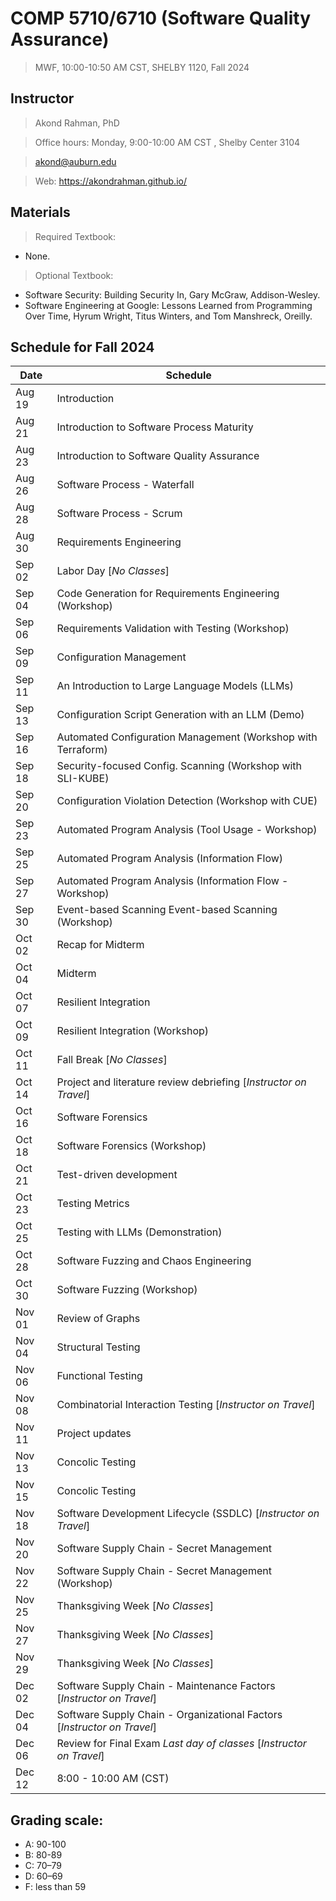 # COMP 5710/6710 (Software Quality Assurance)
> MWF, 10:00-10:50 AM CST, SHELBY 1120, Fall 2024

## Instructor 

> Akond Rahman, PhD 

> Office hours: Monday, 9:00-10:00 AM CST , Shelby Center 3104 

> akond@auburn.edu 

> Web: https://akondrahman.github.io/ 




## Materials 

> Required Textbook: 
- None. 

> Optional Textbook:  
- Software Security: Building Security In, Gary McGraw, Addison-Wesley.    
- Software Engineering at Google: Lessons Learned from Programming Over Time, Hyrum Wright, Titus Winters, and Tom Manshreck, Oreilly.    



## Schedule for Fall 2024


| Date    |  Schedule                                                     |
|---------|---------------------------------------------------------------|
| Aug 19  | Introduction                                                  |
| Aug 21  | Introduction to Software Process Maturity                     |
| Aug 23  | Introduction to Software Quality Assurance                    |
| Aug 26  | Software Process - Waterfall                                  |
| Aug 28  | Software Process - Scrum                                      |
| Aug 30  | Requirements Engineering                                      |
| Sep 02  | Labor Day [*No Classes*]                                      |
| Sep 04  | Code Generation for Requirements Engineering (Workshop)       |
| Sep 06  | Requirements Validation with Testing (Workshop)               |
| Sep 09  | Configuration Management                                      |
| Sep 11  | An Introduction to Large Language Models (LLMs)               |
| Sep 13  | Configuration Script Generation with an LLM (Demo)            |
| Sep 16  | Automated Configuration Management (Workshop with Terraform)  |
| Sep 18  | Security-focused Config. Scanning (Workshop with SLI-KUBE)    |
| Sep 20  | Configuration Violation Detection (Workshop with CUE)         |
| Sep 23  | Automated Program Analysis (Tool Usage - Workshop)            |
| Sep 25  | Automated Program Analysis (Information Flow)                 |
| Sep 27  | Automated Program Analysis (Information Flow - Workshop)      |
| Sep 30  | Event-based Scanning Event-based Scanning (Workshop)          |
| Oct 02  | Recap for Midterm                                             |  
| Oct 04  | Midterm                                                       |                                             
| Oct 07  | Resilient Integration                                         |                 
| Oct 09  | Resilient Integration    (Workshop)                           |
| Oct 11  | Fall Break [*No Classes*]                                     |
| Oct 14  | Project and literature review debriefing [*Instructor on Travel*] |
| Oct 16  | Software Forensics                                            |
| Oct 18  | Software Forensics (Workshop)                                 |
| Oct 21  | Test-driven development                                       |
| Oct 23  | Testing Metrics                                               |
| Oct 25  | Testing with LLMs  (Demonstration)                            |     
| Oct 28  | Software Fuzzing and Chaos Engineering                        |
| Oct 30  | Software Fuzzing (Workshop)                                   |
| Nov 01  | Review of Graphs                                              |
| Nov 04  | Structural Testing                                            |
| Nov 06  | Functional Testing                                            |
| Nov 08  | Combinatorial Interaction Testing [*Instructor on Travel*]    |
| Nov 11  | Project updates                                               |
| Nov 13  | Concolic Testing                                              |
| Nov 15  | Concolic Testing                                              |
| Nov 18  | Software Development Lifecycle (SSDLC)   [*Instructor on Travel*]                      |
| Nov 20  | Software Supply Chain - Secret Management                     |
| Nov 22  | Software Supply Chain - Secret Management (Workshop)          |
| Nov 25  | Thanksgiving Week [*No Classes*]                              |
| Nov 27  | Thanksgiving Week [*No Classes*]                              |
| Nov 29  | Thanksgiving Week [*No Classes*]                              |
| Dec 02  | Software Supply Chain - Maintenance Factors  [*Instructor on Travel*]    |
| Dec 04  | Software Supply Chain - Organizational Factors  [*Instructor on Travel*] |
| Dec 06  | Review for Final Exam *Last day of classes*   [*Instructor on Travel*]   |
| Dec 12  | 8:00 - 10:00 AM (CST)                                              |

 


## Grading scale: 
  - A: 90-100 
  - B: 80-89 
  - C: 70–79 
  - D: 60–69
  - F: less than 59



